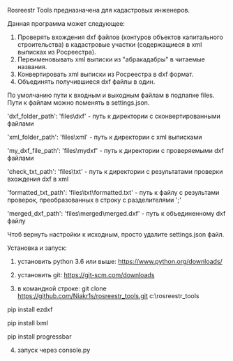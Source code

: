 Rosreestr Tools предназначена для кадастровых инженеров.

 Данная программа может следующее:
1) Проверять вхождения dxf файлов (контуров объектов капитального строительства) в кадастровые участки (содержащиеся в xml выписках из Росреестра).
2) Переименовывать xml выписки из "абракадабры" в читаемые названия.
3) Конвертировать xml выписки из Росреестра в dxf формат.
4) Объединять получившиеся dxf файлы в один.

По умолчанию пути к входным и выходным файлам в подпапке files. Пути к файлам можно поменять в settings.json.

'dxf_folder_path': 'files\\dxf' - путь к директории с сконвертированными файлами

'xml_folder_path': 'files\\xml' - путь к директории с xml выписками

'my_dxf_file_path': 'files\\mydxf' -  путь к директории с проверяемыми dxf файлами

'check_txt_path': 'files\\txt' - путь к директории с результатами проверки вхождения dxf в xml

'formatted_txt_path': 'files\\txt\\formatted.txt' - путь к файлу с результами проверок, преобразованных в строку с разделителями ';'

'merged_dxf_path': 'files\\merged\\merged.dxf' - путь к объединенному dxf файлу

Чтоб вернуть настройки к исходным, просто удалите settings.json файл.


Установка и запуск:

1) установить python 3.6 или выше: https://www.python.org/downloads/

2) установить git: https://git-scm.com/downloads

3) в командной строке:
git clone https://github.com/Niakr1s/rosreestr_tools.git c:\rosreestr_tools

pip install ezdxf

pip install lxml

pip install progressbar

4) запуск через console.py